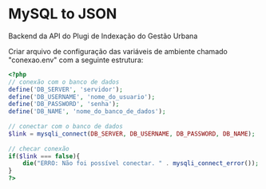 # MySQL to JSON
Backend da API do Plugi de Indexação do Gestão Urbana

Criar arquivo de configuração das variáveis de ambiente chamado "conexao.env" com a seguinte estrutura:

```php
<?php
// conexão com o banco de dados
define('DB_SERVER', 'servidor');
define('DB_USERNAME', 'nome_do_usuario');
define('DB_PASSWORD', 'senha');
define('DB_NAME', 'nome_do_banco_de_dados');
 
// conectar com o banco de dados
$link = mysqli_connect(DB_SERVER, DB_USERNAME, DB_PASSWORD, DB_NAME);
 
// checar conexão
if($link === false){
    die("ERRO: Não foi possível conectar. " . mysqli_connect_error());
}
?>

```
